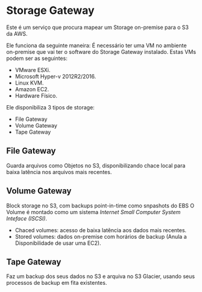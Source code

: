 # Storage Gateway

Este é um serviço que procura mapear um Storage on-premise para o S3 da AWS.

Ele funciona da seguinte maneira: É necessário ter uma VM no ambiente on-premise
que vai ter o software do Storage Gateway instalado. Estas VMs podem ser as seguintes:

- VMware ESXi.
- Microsoft Hyper-v 2012R2/2016.
- Linux KVM.
- Amazon EC2.
- Hardware Físico.

Ele disponibiliza 3 tipos de storage:

- File Gateway
- Volume Gateway
- Tape Gateway

## File Gateway

Guarda arquivos como Objetos no S3, disponibilizando chace local para
baixa latência nos arquivos mais recentes.

## Volume Gateway

Block storage no S3, com backups point-in-time como snpashots do EBS
O Volume é montado como um sistema *Internet Small Computer System Inteface (ISCSI)*.

- Chaced volumes: acesso de baixa latência aos dados mais recentes.
- Stored volumes: dados on-premise com horários de backup (Anula a Disponibilidade de usar uma EC2).

## Tape Gateway

Faz um backup dos seus dados no S3 e arquiva no S3 Glacier, usando
seus processos de backup em fita existentes.
